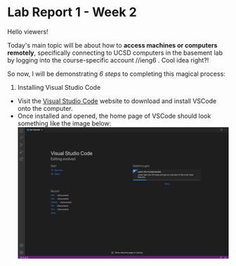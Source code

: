 # Lab Report 1 - Week 2

Hello viewers!

Today's main topic will be about how to **access machines or computers remotely**, specifically connecting to UCSD computers in the basement lab by logging into the course-specific account //ieng6 . Cool idea right?!

So now, I will be demonstrating *6 steps* to completing this magical process:

1. Installing Visual Studio Code
- Visit the [Visual Studio Code](https://code.visualstudio.com/) website to download and install VSCode onto the computer. 
- Once installed and opened, the home page of VSCode should look something like the image below:
![Lab Report](labReport.png)
